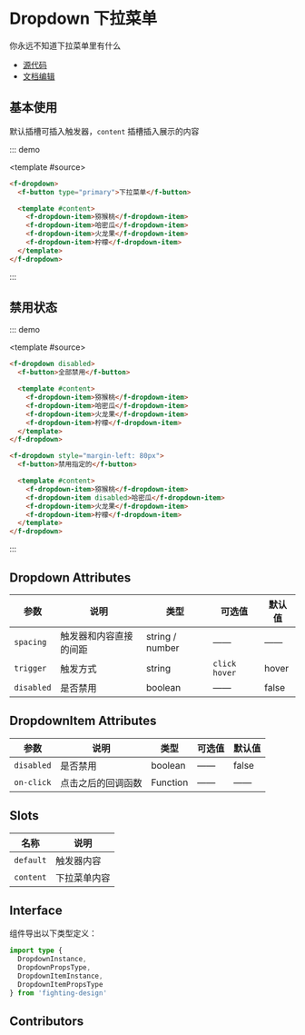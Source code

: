 # Dropdown 下拉菜单

你永远不知道下拉菜单里有什么

- [源代码](https://github.com/FightingDesign/fighting-design/tree/master/packages/fighting-design/dropdown)
- [文档编辑](https://github.com/FightingDesign/fighting-design/blob/master/docs/docs/components/dropdown.md)

## 基本使用

默认插槽可插入触发器，`content` 插槽插入展示的内容

::: demo

<template #source>
<demo1-vue />
</template>

```html
<f-dropdown>
  <f-button type="primary">下拉菜单</f-button>

  <template #content>
    <f-dropdown-item>猕猴桃</f-dropdown-item>
    <f-dropdown-item>哈密瓜</f-dropdown-item>
    <f-dropdown-item>火龙果</f-dropdown-item>
    <f-dropdown-item>柠檬</f-dropdown-item>
  </template>
</f-dropdown>
```

:::

## 禁用状态

::: demo

<template #source>
<demo2-vue />
</template>

```html
<f-dropdown disabled>
  <f-button>全部禁用</f-button>

  <template #content>
    <f-dropdown-item>猕猴桃</f-dropdown-item>
    <f-dropdown-item>哈密瓜</f-dropdown-item>
    <f-dropdown-item>火龙果</f-dropdown-item>
    <f-dropdown-item>柠檬</f-dropdown-item>
  </template>
</f-dropdown>

<f-dropdown style="margin-left: 80px">
  <f-button>禁用指定的</f-button>

  <template #content>
    <f-dropdown-item>猕猴桃</f-dropdown-item>
    <f-dropdown-item disabled>哈密瓜</f-dropdown-item>
    <f-dropdown-item>火龙果</f-dropdown-item>
    <f-dropdown-item>柠檬</f-dropdown-item>
  </template>
</f-dropdown>
```

:::

## Dropdown Attributes

| 参数       | 说明                   | 类型            | 可选值          | 默认值 |
| ---------- | ---------------------- | --------------- | --------------- | ------ |
| `spacing`  | 触发器和内容直接的间距 | string / number | ——              | ——     |
| `trigger`  | 触发方式               | string          | `click` `hover` | hover  |
| `disabled` | 是否禁用               | boolean         | ——              | false  |

## DropdownItem Attributes

| 参数       | 说明               | 类型     | 可选值 | 默认值 |
| ---------- | ------------------ | -------- | ------ | ------ |
| `disabled` | 是否禁用           | boolean  | ——     | false  |
| `on-click` | 点击之后的回调函数 | Function | ——     | ——     |

## Slots

| 名称      | 说明         |
| --------- | ------------ |
| `default` | 触发器内容   |
| `content` | 下拉菜单内容 |

## Interface

组件导出以下类型定义：

```ts
import type {
  DropdownInstance,
  DropdownPropsType,
  DropdownItemInstance,
  DropdownItemPropsType
} from 'fighting-design'
```

## Contributors

<a href="https://github.com/Tyh2001" target="_blank">
  <f-avatar round src="https://avatars.githubusercontent.com/u/73180970?v=4" />
</a>

<script setup lang="ts">
  import demo1Vue from './_demos/dropdown/demo1.vue'
  import demo2Vue from './_demos/dropdown/demo2.vue'
</script>
